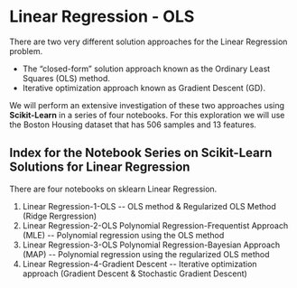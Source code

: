 # Linear Regression - OLS 


There are two very different solution approaches for the Linear Regression problem.

- The “closed-form” solution approach known as the Ordinary Least Squares (OLS) method.
- Iterative optimization approach known as Gradient Descent (GD).
    

We will perform an extensive investigation of these two approaches using **Scikit-Learn** in a series of four notebooks. For this exploration we will use the Boston Housing dataset that has 506 samples and 13 features.


## Index for the Notebook Series on Scikit-Learn Solutions for Linear Regression

There are four notebooks on sklearn Linear Regression.

1. Linear Regression-1-OLS
        -- OLS method & Regularized OLS Method (Ridge Rergression)
2. Linear Regression-2-OLS Polynomial Regression-Frequentist Approach (MLE)
        -- Polynomial regression using the OLS method
3. Linear Regression-3-OLS Polynomial Regression-Bayesian Approach (MAP)
        -- Polynomial regression using the regularized OLS method
4. Linear Regression-4-Gradient Descent
        -- Iterative optimization approach (Gradient Descent & Stochastic Gradient Descent)
